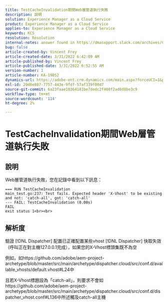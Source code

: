 ```yaml
---
title: TestCacheInvalidation期間Web層管道執行失敗
description: 說明
solution: Experience Manager as a Cloud Service
product: Experience Manager as a Cloud Service
applies-to: Experience Manager as a Cloud Service
keywords: KCS
resolution: Resolution
internal-notes: answer found in https://dmasupport.slack.com/archives/C013SBSHPKK/p1645102872540889?thread_ts=1645102277.855389&cid=C013SBSHPKK
bug: false
article-created-by: Vincent Frey
article-created-date: 3/31/2022 6:42:09 AM
article-published-by: Vincent Frey
article-published-date: 3/31/2022 6:52:55 AM
version-number: 1
article-number: KA-19052
dynamics-url: https://adobe-ent.crm.dynamics.com/main.aspx?forceUCI=1&pagetype=entityrecord&etn=knowledgearticle&id=4a8a30af-bdb0-ec11-9840-0022480bde18
exl-id: 29d6e807-7757-443e-9fdf-57af339f00d7
source-git-commit: 6a23faae10364181be7dedc2f408f2ad8d8be3c9
workflow-type: tm+mt
source-wordcount: '114'
ht-degree: 2%

---
```


# TestCacheInvalidation期間Web層管道執行失敗

## 說明


Web層管道執行失敗，您在記錄中看到以下訊息：

```
=== RUN TestCacheInvalidation
main_test.go:237: Test fails. Expected header 'X-Vhost' to be existing and not: 'catch-all', got: 'catch-all'
--- FAIL: TestCacheInvalidation (0.00s)
FAIL
exit status 1<br><br>
```


## 解析度


驗證 [!DNL Dispatcher] 配置已正確配置某些vhost [!DNL Dispatcher] 快取失效（呼叫正在對主機127.0.0.1完成），如果您的X-Vhost標頭集既不為空

例如，如https://github.com/adobe/aem-project-archetype/blob/master/src/main/archetype/dispatcher.cloud/src/conf.d/available_vhosts/default.vhost#L24中

且若X-Vhost標題設為「catch-all」，則要求不會如https://github.com/adobe/aem-project-archetype/blob/master/src/main/archetype/dispatcher.cloud/src/conf.d/dispatcher_vhost.conf#L136中所述觸及catch-all主機
